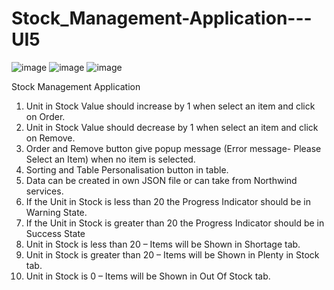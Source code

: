 # Stock_Management-Application---UI5
![image](https://github.com/user-attachments/assets/84bae951-7be9-47ea-affd-495f77d8b1a7)
![image](https://github.com/user-attachments/assets/ce4a02d7-db5a-4780-b489-272731ac908c)
![image](https://github.com/user-attachments/assets/491e7c39-023f-47a8-827c-901e5f0c44ad)

Stock Management Application
1.	Unit in Stock Value should increase by 1 when select an item and click on Order.
2.	Unit in Stock Value should decrease by 1 when select an item and click on Remove.
3.	Order and Remove button give popup message (Error message- Please Select an Item) when no item is selected.
4.	Sorting and Table Personalisation button in table.
5.	Data can be created in own JSON file or can take from Northwind services.
6.	If the Unit in Stock is less than 20 the Progress Indicator should be in Warning State.
7.	If the Unit in Stock is greater than 20 the Progress Indicator should be in Success State
8.	Unit in Stock is less than 20 – Items will be Shown in Shortage tab.
9.	Unit in Stock is greater than 20 – Items will be Shown in Plenty in Stock tab.
10.	Unit in Stock is 0 – Items will be Shown in Out Of Stock tab.










